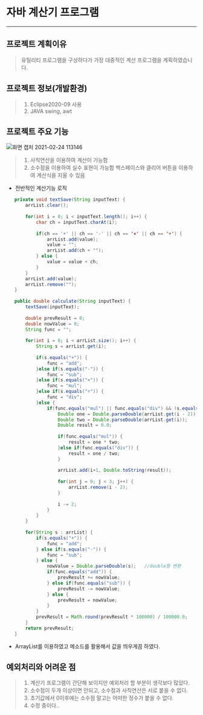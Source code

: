 # 자바 계산기 프로그램
----------------------------

## 프로젝트 계획이유
> 유틸리티 프로그램을 구상하다가 가장 대중적인 계산 프로그램을 계획하였습니다.

## 프로젝트 정보(개발환경)
> 1. Eclipse2020-09 사용
> 2. JAVA swing, awt

## 프로젝트 주요 기능
![화면 캡처 2021-02-24 113146](https://user-images.githubusercontent.com/63631952/108938906-37e62880-7694-11eb-8fc6-c6fdcfd82653.png)

> 1. 사칙연산을 이용하여 계산이 가능함
> 2. 소수점을 이용하여 실수 표현이 가능함
> 백스페이스와 클리어 버튼을 이용하여 계산식을 지울 수 있음

- 전반적인 계산기능 로직

 ``` JAVA
	private void textSave(String inputText) {
		arrList.clear();
		
		for(int i = 0; i < inputText.length(); i++) {
			char ch = inputText.charAt(i);
			
			if(ch == '+' || ch == '-' || ch == '×' || ch == '÷') {
				arrList.add(value);
				value = "";
				arrList.add(ch + "");
			} else {
				value = value + ch;
			}
		}
		arrList.add(value);
		arrList.remove("");
	}
	
	public double calculate(String inputText) {
		textSave(inputText);
		
		double prevResult = 0;
		double nowValue = 0;
		String func = "";
		
		for(int i = 0; i < arrList.size(); i++) {
			String s = arrList.get(i);
			
			if(s.equals("+")) {
				func = "add";
			}else if(s.equals("-")) { 
				func = "sub";
			}else if(s.equals("×")) {
				func = "mul";
			}else if(s.equals("÷")) {
				func = "div";
			}else {
				if(func.equals("mul") || func.equals("div") && !s.equals("+") && !s.equals("-") && !s.equals("×") && !s.equals("÷")) {
					Double one = Double.parseDouble(arrList.get(i - 2));
					Double two = Double.parseDouble(arrList.get(i));
					Double result = 0.0;
					
					if(func.equals("mul")) {
						result = one * two;
					}else if(func.equals("div")) {
						result = one / two;
					}
					
					arrList.add(i+1, Double.toString(result));
					
					for(int j = 0; j < 3; j++) {
						arrList.remove(i - 2);
					}
					
					i -= 2;
				}
			}
		}
		
		for(String s : arrList) {
			if(s.equals("+")) {
				func = "add";
			} else if(s.equals("-")) {
				func = "sub";
			} else {
				nowValue = Double.parseDouble(s);	//double형 변환
				if(func.equals("add")) {
					prevResult += nowValue;
				} else if(func.equals("sub")) {
					prevResult -= nowValue;
				} else {
					prevResult = nowValue;
				}
			}
			prevResult = Math.round(prevResult * 100000) / 100000.0; 
		}
		return prevResult;
	}
```
- ArrayList를 이용하였고 메소드를 활용해서 값을 띄우게끔 하였다.

## 예외처리와 어려운 점
> 1. 계산기 프로그램이 간단해 보이지만 예외처리 할 부분이 생각보다 많았다.
> 2. 소수점이 두개 이상이면 안되고, 소수점과 사칙연산은 서로 붙을 수 없다.
> 3. 초기값에서 0이후에는 소수점 말고는 어떠한 정수가 붙을 수 없다.
> 4. 수정 중이다..
